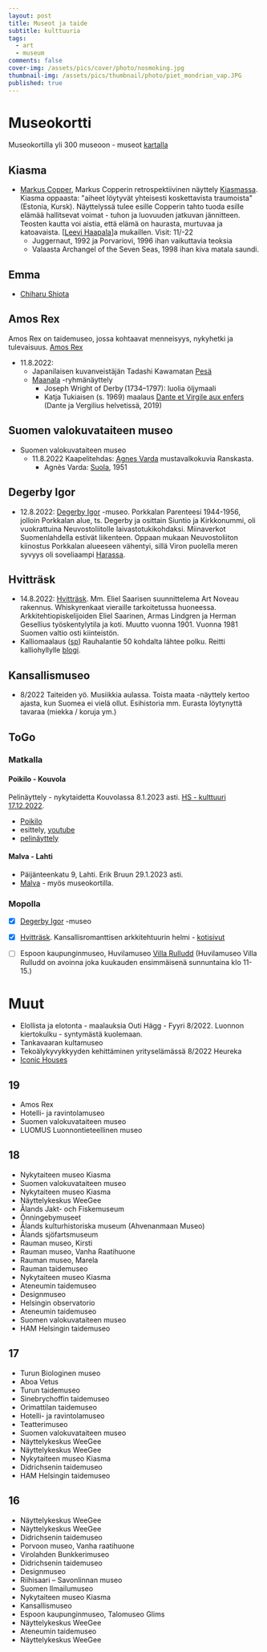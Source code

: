 ```yaml
---
layout: post
title: Museot ja taide
subtitle: kulttuuria
tags:
  - art
  - museum
comments: false
cover-img: /assets/pics/cover/photo/nosmoking.jpg
thumbnail-img: /assets/pics/thumbnail/photo/piet_mondrian_vap.JPG
published: true
---
```


# Museokortti

Museokortilla yli 300 museoon - museot [kartalla](https://museot.fi/kulttuurikierros-kartta/karttahaku.php)


## Kiasma

- [Markus Copper](https://fi.wikipedia.org/wiki/Markus_Copper), Markus Copperin retrospektiivinen näyttely [Kiasmassa](https://kiasma.fi/nayttelyt/markus-copper/). Kiasma oppaasta: "aiheet löytyvät yhteisesti koskettavista traumoista" (Estonia, Kursk). Näyttelyssä tulee esille Copperin tahto tuoda esille elämää hallitsevat voimat - tuhon ja luovuuden jatkuvan jännitteen. Teosten kautta voi aistia, että elämä on haurasta, murtuvaa ja katoavaista. [[Leevi Haapala](https://fi.wikipedia.org/wiki/Leevi_Haapala)]a mukaillen.  Visit: 11/-22
  - Juggernaut, 1992 ja Porvariovi, 1996 ihan vaikuttavia teoksia
  - Valaasta Archangel of the Seven Seas, 1998 ihan kiva matala saundi. 


## Emma

- [Chiharu Shiota](https://emmamuseum.fi/nayttely/chiharu-shiota-tracing-boundaries/)

## Amos Rex

Amos Rex on taidemuseo, jossa kohtaavat menneisyys, nykyhetki ja tulevaisuus. [Amos Rex](https://museot.fi/museohaku/index.php?museo_id=60818&gclid=CjwKCAjw9NeXBhAMEiwAbaY4lisPEvsT9wjWuR6Tz0doy6QXnPb7YfcxorH4NJeY34V113OKKIubwRoC9woQAvD_BwE)
  - 11.8.2022: 
    - Japanilaisen kuvanveistäjän Tadashi Kawamatan [Pesä](https://museot.fi/nayttelykalenteri/index.php?nayttely_id=28653)
    - [Maanala](https://amosrex.fi/nayttelyt/maanala/) -ryhmänäyttely
      - Joseph Wright of Derby (1734–1797): luolia öljymaali
      - Katja Tukiaisen (s. 1969) maalaus [Dante et Virgile aux enfers](http://www.katjat.net/obje/dela/dela.html) (Dante ja Vergilius helvetissä, 2019)

## Suomen valokuvataiteen museo

- Suomen valokuvataiteen museo
  - 11.8.2022 Kaapelitehdas: [Agnes Varda](https://www.valokuvataiteenmuseo.fi/fi/nayttelyt/agnes-varda-ensimmainen-elamani) mustavalkokuvia Ranskasta.
    - Agnès Varda: [Suola](https://www.valokuvataiteenmuseo.fi/sites/default/files/styles/gallery_big/public/exhibitions/gallery/2022-05/4.jpg?itok=10O0-h6I), 1951


## Degerby Igor

- 12.8.2022: [Degerby Igor](https://museot.fi/museohaku/index.php?museo_id=9094) -museo. Porkkalan Parenteesi 1944-1956, jolloin Porkkalan alue, ts. Degerby ja osittain Siuntio ja Kirkkonummi, oli vuokrattuina Neuvostoliitolle laivastotukikohdaksi. Miinaverkot Suomenlahdella estivät liikenteen. Oppaan mukaan Neuvostoliiton kiinostus Porkkalan alueeseen vähentyi, sillä Viron puolella meren syvyys oli soveliaampi [Harassa](https://www.visitestonia.com/fi/haran-sataman-sukellusvenetukikohta).

## Hvitträsk

- 14.8.2022: [Hvitträsk](https://museot.fi/museohaku/index.php?museo_id=21339). Mm. Eliel Saarisen suunnittelema Art Noveau rakennus. Whiskyrenkaat vieraille tarkoitetussa huoneessa. Arkkitehtiopiskelijoiden Eliel Saarinen, Armas Lindgren ja Herman Gesellius työskentylytila ja koti. Muutto vuonna 1901. Vuonna 1981 Suomen valtio osti kiinteistön. 
- Kalliomaalaus ([sp](https://www.sports-tracker.com/workout/haques/62f8d9dd5b8fdc2119179438)) Rauhalantie 50 kohdalta lähtee polku. Reitti kalliohyllylle [blogi](https://www.muurahaistenpoluilla.fi/vittraskin-kalliomaalaukset-tuovat-historian-kasinkosketeltavan-lahelle/).

## Kansallismuseo

- 8/2022 Taiteiden yö. Musiikkia aulassa. Toista maata -näyttely kertoo ajasta, kun Suomea ei vielä ollut. Esihistoria mm. Eurasta löytynyttä tavaraa (miekka / koruja ym.)


## ToGo


### Matkalla

#### Poikilo - Kouvola

Pelinäyttely - nykytaidetta Kouvolassa 8.1.2023 asti. [HS - kulttuuri 17.12.2022](https://www.hs.fi/kulttuuri/art-2000009253065.html).

- [Poikilo](https://www.poikilo.fi/)
- esittely, [youtube](https://www.youtube.com/watch?v=GVjLqpQIS7o)
- [pelinäyttely](https://www.poikilo.fi/ajankohtaiset/pelipoikilo-nayttely-25-9-2022-8-1-2023/)

#### Malva - Lahti

- Päijänteenkatu 9, Lahti. Erik Bruun 29.1.2023 asti.
- [Malva](https://www.malvamuseo.fi/) - myös museokortilla.


### Mopolla

- [x] [Degerby Igor](https://museot.fi/museohaku/index.php?museo_id=9094) -museo
- [x] [Hvitträsk](https://museot.fi/museohaku/index.php?museo_id=21339). Kansallisromanttisen arkkitehtuurin helmi - [kotisivut](https://www.kansallismuseo.fi/fi/hvittraesk)
- [ ] Espoon kaupunginmuseo, Huvilamuseo [Villa Rulludd](https://museot.fi/museohaku/index.php?museo_id=22079) (Huvilamuseo Villa Rulludd on avoinna joka kuukauden ensimmäisenä sunnuntaina klo 11-15.)


# Muut

- Elollista ja elotonta - maalauksia Outi Hägg - Fyyri 8/2022. Luonnon kiertokulku - syntymästä kuolemaan.
- Tankavaaran kultamuseo
- Tekoälykyvykkyyden kehittäminen yrityselämässä 8/2022 Heureka
- [Iconic Houses](https://www.iconichouses.org/)
  

## 19

- Amos Rex
- Hotelli- ja ravintolamuseo
- Suomen valokuvataiteen museo
- LUOMUS Luonnontieteellinen museo

## 18

- Nykytaiteen museo Kiasma
- Suomen valokuvataiteen museo
- Nykytaiteen museo Kiasma
- Näyttelykeskus WeeGee
- Ålands Jakt- och Fiskemuseum
- Önningebymuseet
- Ålands kulturhistoriska museum (Ahvenanmaan Museo)
- Ålands sjöfartsmuseum
- Rauman museo, Kirsti
- Rauman museo, Vanha Raatihuone
- Rauman museo, Marela
- Rauman taidemuseo
- Nykytaiteen museo Kiasma
- Ateneumin taidemuseo
- Designmuseo
- Helsingin observatorio
- Ateneumin taidemuseo
- Suomen valokuvataiteen museo
- HAM Helsingin taidemuseo


## 17

- Turun Biologinen museo
- Aboa Vetus
- Turun taidemuseo
- Sinebrychoffin taidemuseo
- Orimattilan taidemuseo
- Hotelli- ja ravintolamuseo
- Teatterimuseo
- Suomen valokuvataiteen museo
- Näyttelykeskus WeeGee
- Näyttelykeskus WeeGee
- Nykytaiteen museo Kiasma
- Didrichsenin taidemuseo
- HAM Helsingin taidemuseo


## 16

- Näyttelykeskus WeeGee
- Näyttelykeskus WeeGee
- Didrichsenin taidemuseo
- Porvoon museo, Vanha raatihuone
- Virolahden Bunkkerimuseo
- Didrichsenin taidemuseo
- Designmuseo
- Riihisaari &ndash; Savonlinnan museo
- Suomen Ilmailumuseo
- Nykytaiteen museo Kiasma
- Kansallismuseo
- Espoon kaupunginmuseo, Talomuseo Glims
- Näyttelykeskus WeeGee
- Ateneumin taidemuseo
- Näyttelykeskus WeeGee

